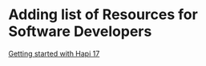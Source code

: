 # Adding list of Resources for Software Developers

[Getting started with Hapi 17](https://medium.com/dailyjs/getting-started-with-hapi-17-1e63ed625b2c)